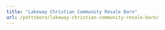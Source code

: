```yaml
---
title: "Lakeway Christian Community Resale Barn"
url: /pottsboro/lakeway-christian-community-resale-barn/
---
```

